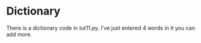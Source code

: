 # Dictionary
There is a dictionary code in tut11.py.
I've just entered 4 words in it you can add more.
